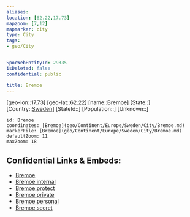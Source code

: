 ```yaml
---
aliases: 
location: [62.22,17.73]
mapzoom: [7,12] 
mapmarker: city 
type: City
tags:
- geo/City


SpocWebEntityId: 29335
isDeleted: false
confidential: public

title: Bremoe
---
```

[geo-lon::17.73]
[geo-lat::62.22]
[name::Bremoe]
[State::]
[Country::[Sweden](geo/Continent/Europe/Sweden.md)]
[StateId::]
[Population::]
[Unknown::]


```leaflet
id: Bremoe
coordinates: [Bremoe](geo/Continent/Europe/Sweden/City/Bremoe.md)
markerFile: [Bremoe](geo/Continent/Europe/Sweden/City/Bremoe.md)
defaultZoom: 11 
maxZoom: 18
```


## Confidential Links & Embeds: 
- [Bremoe](../../../../../../_public/geo/Continent/Europe/Sweden/City/Bremoe.md) 
- [Bremoe.internal](../../../../../../_internal/geo/Continent/Europe/Sweden/City/Bremoe.internal.md) 
- [Bremoe.protect](../../../../../../_protect/geo/Continent/Europe/Sweden/City/Bremoe.protect.md) 
- [Bremoe.private](../../../../../../_private/geo/Continent/Europe/Sweden/City/Bremoe.private.md) 
- [Bremoe.personal](../../../../../../_personal/geo/Continent/Europe/Sweden/City/Bremoe.personal.md) 
- [Bremoe.secret](../../../../../../_secret/geo/Continent/Europe/Sweden/City/Bremoe.secret.md) 

